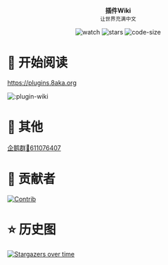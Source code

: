 <div align="center">
  <b>
    插件Wiki
  </b>
  <div>
    <sup>让世界充满中文</sup>
  </div>

![watch](https://badgen.net/github/watchers/8aka-Team/PluginsWiki)
![stars](https://badgen.net/github/stars/8aka-Team/PluginsWiki)
![code-size](https://img.shields.io/github/repo-size/8aka-Team/PluginsWiki)

</div>

# 📖 开始阅读

https://plugins.8aka.org


![:plugin-wiki](https://count.kjchmc.cn/get/@:PluginWiki)

# 🔖 其他

[企鹅群🐧611076407](https://qm.qq.com/q/lEnfzgzxjq)

# 🤝 贡献者

[![Contrib](https://contrib.rocks/image?repo=8aka-Team/PluginsWiki)](https://github.com/8aka-Team/PluginsWiki/graphs/contributors)

# ⭐ 历史图

[![Stargazers over time](https://starchart.cc/8aka-Team/PluginsWiki.svg?variant=adaptive)](https://starchart.cc/8aka-Team/PluginsWiki)

